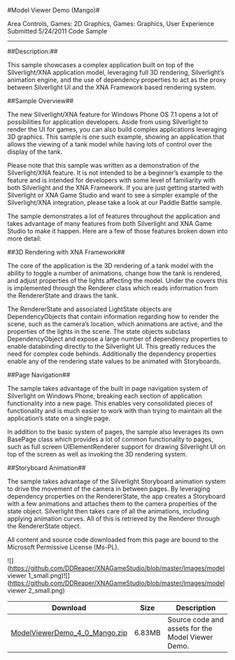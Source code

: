 #Model Viewer Demo (Mango)#

Area
Controls, Games: 2D Graphics, Games: Graphics, User Experience
Submitted
5/24/2011
Code Sample

---

##Description:##

This sample showcases a complex application built on top of the Silverlight/XNA application model, leveraging full 3D rendering, Silverlight’s animation engine, and the use of dependency properties to act as the proxy between Silverlight UI and the XNA Framework based rendering system.

##Sample Overview##

The new Silverlight/XNA feature for Windows Phone OS 7.1 opens a lot of possibilities for application developers. Aside from using Silverlight to render the UI for games, you can also build complex applications leveraging 3D graphics. This sample is one such example, showing an application that allows the viewing of a tank model while having lots of control over the display of the tank.

Please note that this sample was written as a demonstration of the Silverlight/XNA feature. It is not intended to be a beginner’s example to the feature and is intended for developers with some level of familiarity with both Silverlight and the XNA Framework. If you are just getting started with Silverlight or XNA Game Studio and want to see a simpler example of the Silverlight/XNA integration, please take a look at our Paddle Battle sample.

The sample demonstrates a lot of features throughout the application and takes advantage of many features from both Silverlight and XNA Game Studio to make it happen. Here are a few of those features broken down into more detail:

##3D Rendering with XNA Framework##

The core of the application is the 3D rendering of a tank model with the ability to toggle a number of animations, change how the tank is rendered, and adjust properties of the lights affecting the model. Under the covers this is implemented through the Renderer class which reads information from the RendererState and draws the tank.

The RendererState and associated LightState objects are DependencyObjects that contain information regarding how to render the scene, such as the camera’s location, which animations are active, and the properties of the lights in the scene. The state objects subclass DependencyObject and expose a large number of dependency properties to enable databinding directly to the Silverlight UI. This greatly reduces the need for complex code behinds. Additionally the dependency properties enable any of the rendering state values to be animated with Storyboards.

##Page Navigation##

The sample takes advantage of the built in page navigation system of Silverlight on Windows Phone, breaking each section of application functionality into a new page. This enables very consolidated pieces of functionality and is much easier to work with than trying to maintain all the application’s state on a single page.

In addition to the basic system of pages, the sample also leverages its own BasePage class which provides a lot of common functionality to pages, such as full screen UIElementRenderer support for drawing Silverlight UI on top of the screen as well as invoking the 3D rendering system.

##Storyboard Animation##

The sample takes advantage of the Silverlight Storyboard animation system to drive the movement of the camera in between pages. By leveraging dependency properties on the RendererState, the app creates a Storyboard with a few animations and attaches them to the camera properties of the state object. Silverlight then takes care of all the animations, including applying animation curves. All of this is retrieved by the Renderer through the RendererState object.

All content and source code downloaded from this page are bound to the Microsoft Permissive License (Ms-PL).

![](https://github.com/DDReaper/XNAGameStudio/blob/master/Images/model viewer 1_small.png)![](https://github.com/DDReaper/XNAGameStudio/blob/master/Images/model viewer 2_small.png)
	
Download | Size | Description
---|---|---|
[ModelViewerDemo_4_0_Mango.zip](https://github.com/DDReaper/XNAGameStudio/blob/master/Samples/ModelViewerDemo_4_0_Mango.zip?raw=true) | 6.83MB | Source code and assets for the Model Viewer Demo.